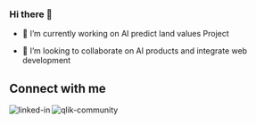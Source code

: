 ### Hi there 👋

<!--
**dannyy81/dannyy81** is a ✨ _special_ ✨ repository because its `README.md` (this file) appears on your GitHub profile.

Here are some ideas to get you started:
-->
- 🔭 I’m currently working on AI predict land values Project

- 👯 I’m looking to collaborate on AI products and integrate web development 


## Connect with me
[<img align="left" alt="linked-in" src="https://img.shields.io/badge/linkedin-%230077B5.svg?&style=for-the-badge&logo=linkedin&logoColor=white" />](https://www.linkedin.com/in/dani-amilianer-02575315)

[<img align="left" alt="qlik-community" src="https://community.qlik.com/html/assets/Qlik_logo.png?&style=for-the-badge&logo=qlik&logoColor=white" />](https://community.qlik.com/t5/user/viewprofilepage/user-id/1570)

<br>
<br>
<!--
## Expertise
<img align="left" alt="react" src="https://upload.wikimedia.org/wikipedia/commons/f/fd/JQuery-Logo.svg?&style=for-the-badge&logo=jquery&logoColor=%2361DAFB" />
-->
